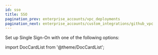 ```yaml
---
id: sso
title: SSO
pagination_prev: enterprise_accounts/vpc_deployments
pagination_next: enterprise_accounts/custom_integrations/github_vpc
---
```

Set up Single Sign-On with one of the following options:

import DocCardList from '@theme/DocCardList';

<DocCardList />